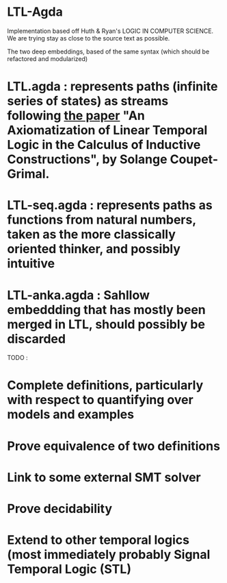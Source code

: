 # LTL-Agda

Implementation based off Huth &amp; Ryan's LOGIC IN COMPUTER SCIENCE. We are trying stay as close to the source text as possible. 

The two deep embeddings, based of the same syntax (which should be refactored and modularized) 

# LTL.agda : represents paths (infinite series of states) as streams following [the paper](https://ieeexplore.ieee.org/document/8133459)  "An Axiomatization of Linear Temporal Logic in the Calculus of Inductive Constructions", by Solange Coupet-Grimal.
# LTL-seq.agda : represents paths as functions from natural numbers, taken as the more classically oriented thinker, and possibly intuitive 
# LTL-anka.agda : Sahllow embeddding that has mostly been merged in LTL, should possibly be discarded 

TODO : 

# Complete definitions, particularly with respect to quantifying over models and examples
# Prove equivalence of two definitions
# Link to some external SMT solver
# Prove decidability
# Extend to other temporal logics (most immediately probably Signal Temporal Logic (STL) 
